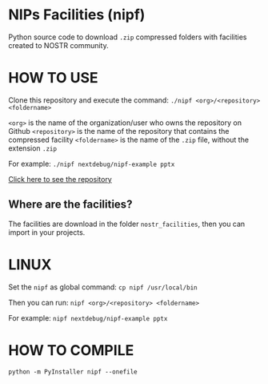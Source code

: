 # NIPs Facilities (nipf)

Python source code to download `.zip` compressed folders with facilities created to NOSTR community.

# HOW TO USE

Clone this repository and execute the command:
```./nipf <org>/<repository> <foldername>```

`<org>` is the name of the organization/user who owns the repository on Github
`<repository>` is the name of the repository that contains the compressed facility 
`<foldername>` is the name of the `.zip` file, without the extension `.zip`

For example:
```./nipf nextdebug/nipf-example pptx```

[Click here to see the repository](https://github.com/nextdebug/nipf-example)

## Where are the facilities?

The facilities are download in the folder `nostr_facilities`, then you can import in your projects.

# LINUX

Set the `nipf` as global command:
```cp nipf /usr/local/bin```

Then you can run:
```nipf <org>/<repository> <foldername>```

For example:
```nipf nextdebug/nipf-example pptx```

# HOW TO COMPILE

```python -m PyInstaller nipf --onefile```
